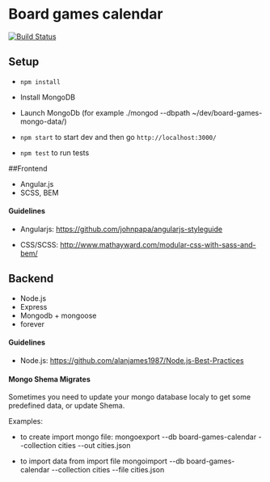 Board games calendar
=================

[![Build Status](https://travis-ci.org/board-games-calendar/board-games-calendar.svg?branch=master)](https://travis-ci.org/board-games-calendar/board-games-calendar.svg?branch=master)

## Setup

- `npm install`

- Install MongoDB

- Launch MongoDb (for example ./mongod --dbpath ~/dev/board-games-mongo-data/)

- `npm start` to start dev and then go `http://localhost:3000/`

- `npm test` to run tests


##Frontend

- Angular.js
- SCSS, BEM


#### Guidelines

- Angularjs: https://github.com/johnpapa/angularjs-styleguide

- CSS/SCSS: http://www.mathayward.com/modular-css-with-sass-and-bem/



## Backend

- Node.js
- Express
- Mongodb + mongoose
- forever

#### Guidelines

- Node.js: https://github.com/alanjames1987/Node.js-Best-Practices


#### Mongo Shema Migrates

Sometimes you need to update your mongo database localy to get some predefined data, or update Shema.

Examples:

- to create import mongo file:
mongoexport --db board-games-calendar --collection cities --out cities.json

- to import data from import file
mongoimport --db board-games-calendar --collection cities --file cities.json
